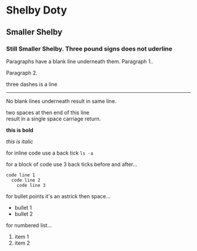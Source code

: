 # Shelby Doty

## Smaller Shelby

### Still Smaller Shelby. Three pound signs does not uderline

Paragraphs have a blank line underneath them. Paragraph 1..

Paragraph 2.

three dashes is a line

---

No blank lines underneath
result in same line.

two spaces at then end of this line  
result in a single space carriage return.


**this is bold**

*this is italic*

for inline code use a back tick `ls -a`

for a block of code use 3 back ticks before and after...
```
code line 1
  code line 2
    code line 3
```


for bullet points it's an astrick then space...

* bullet 1
* bullet 2

for numbered list...

1. item 1
2. item 2

